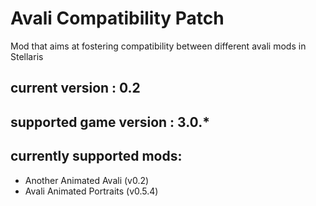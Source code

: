 # Avali Compatibility Patch

Mod that aims at fostering compatibility between different avali mods in Stellaris

## current version : 0.2
## supported game version : 3.0.*

## currently supported mods:
- Another Animated Avali (v0.2)
- Avali Animated Portraits (v0.5.4)
